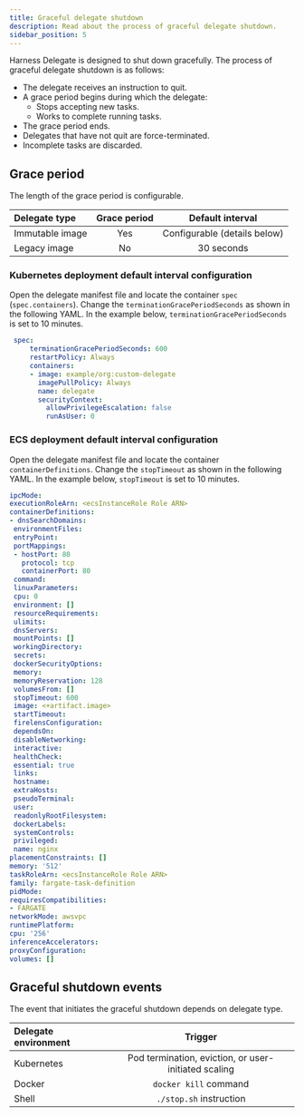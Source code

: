 ```yaml
---
title: Graceful delegate shutdown
description: Read about the process of graceful delegate shutdown.
sidebar_position: 5
---
```


Harness Delegate is designed to shut down gracefully. The process of graceful delegate shutdown is as follows:

- The delegate receives an instruction to quit.
- A grace period begins during which the delegate:
  + Stops accepting new tasks.
  + Works to complete running tasks.
- The grace period ends.
- Delegates that have not quit are force-terminated.
- Incomplete tasks are discarded.

## Grace period

The length of the grace period is configurable. 

| **Delegate type** | **Grace period** | **Default interval** |
| :-- | :--: | :--: |
| Immutable image | Yes | Configurable (details below)  |
| Legacy image | No | 30 seconds |

### Kubernetes deployment default interval configuration

Open the delegate manifest file and locate the container `spec` (`spec.containers`). Change the `terminationGracePeriodSeconds` as shown in the following YAML. In the example below, `terminationGracePeriodSeconds` is set to 10 minutes.

```yaml
 spec:  
     terminationGracePeriodSeconds: 600  
     restartPolicy: Always  
     containers:  
     - image: example/org:custom-delegate  
       imagePullPolicy: Always  
       name: delegate  
       securityContext:  
         allowPrivilegeEscalation: false  
         runAsUser: 0   
```

### ECS deployment default interval configuration

Open the delegate manifest file and locate the container `containerDefinitions`. Change the `stopTimeout` as shown in the following YAML. In the example below, `stopTimeout` is set to 10 minutes.

```yaml
ipcMode:  
executionRoleArn: <ecsInstanceRole Role ARN>  
containerDefinitions:  
- dnsSearchDomains:  
 environmentFiles:  
 entryPoint:  
 portMappings:  
 - hostPort: 80  
   protocol: tcp  
   containerPort: 80  
 command:  
 linuxParameters:  
 cpu: 0  
 environment: []  
 resourceRequirements:  
 ulimits:  
 dnsServers:  
 mountPoints: []  
 workingDirectory:  
 secrets:  
 dockerSecurityOptions:  
 memory:  
 memoryReservation: 128  
 volumesFrom: []  
 stopTimeout: 600 
 image: <+artifact.image>  
 startTimeout:  
 firelensConfiguration:  
 dependsOn:  
 disableNetworking:  
 interactive:  
 healthCheck:  
 essential: true  
 links:  
 hostname:  
 extraHosts:  
 pseudoTerminal:  
 user:  
 readonlyRootFilesystem:  
 dockerLabels:  
 systemControls:  
 privileged:  
 name: nginx  
placementConstraints: []  
memory: '512'  
taskRoleArn: <ecsInstanceRole Role ARN>  
family: fargate-task-definition  
pidMode:  
requiresCompatibilities:  
- FARGATE  
networkMode: awsvpc  
runtimePlatform:  
cpu: '256'  
inferenceAccelerators:  
proxyConfiguration:  
volumes: []
```

## Graceful shutdown events

The event that initiates the graceful shutdown depends on delegate type.

| **Delegate environment** | **Trigger** 
| :-- | :--: 
| Kubernetes | Pod termination, eviction, or user-initiated scaling 
| Docker | `docker kill` command 
| Shell | `./stop.sh` instruction 
